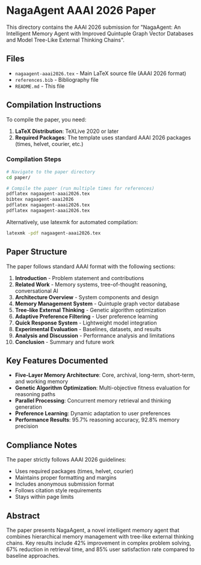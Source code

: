 # NagaAgent AAAI 2026 Paper

This directory contains the AAAI 2026 submission for "NagaAgent: An Intelligent Memory Agent with Improved Quintuple Graph Vector Databases and Model Tree-Like External Thinking Chains".

## Files

- `nagaagent-aaai2026.tex` - Main LaTeX source file (AAAI 2026 format)
- `references.bib` - Bibliography file
- `README.md` - This file

## Compilation Instructions

To compile the paper, you need:

1. **LaTeX Distribution**: TeXLive 2020 or later
2. **Required Packages**: The template uses standard AAAI 2026 packages (times, helvet, courier, etc.)

### Compilation Steps

```bash
# Navigate to the paper directory
cd paper/

# Compile the paper (run multiple times for references)
pdflatex nagaagent-aaai2026.tex
bibtex nagaagent-aaai2026
pdflatex nagaagent-aaai2026.tex
pdflatex nagaagent-aaai2026.tex
```

Alternatively, use latexmk for automated compilation:

```bash
latexmk -pdf nagaagent-aaai2026.tex
```

## Paper Structure

The paper follows standard AAAI format with the following sections:

1. **Introduction** - Problem statement and contributions
2. **Related Work** - Memory systems, tree-of-thought reasoning, conversational AI
3. **Architecture Overview** - System components and design
4. **Memory Management System** - Quintuple graph vector database
5. **Tree-like External Thinking** - Genetic algorithm optimization
6. **Adaptive Preference Filtering** - User preference learning
7. **Quick Response System** - Lightweight model integration
8. **Experimental Evaluation** - Baselines, datasets, and results
9. **Analysis and Discussion** - Performance analysis and limitations
10. **Conclusion** - Summary and future work

## Key Features Documented

- **Five-Layer Memory Architecture**: Core, archival, long-term, short-term, and working memory
- **Genetic Algorithm Optimization**: Multi-objective fitness evaluation for reasoning paths
- **Parallel Processing**: Concurrent memory retrieval and thinking generation
- **Preference Learning**: Dynamic adaptation to user preferences
- **Performance Results**: 95.7% reasoning accuracy, 92.8% memory precision

## Compliance Notes

The paper strictly follows AAAI 2026 guidelines:

- Uses required packages (times, helvet, courier)
- Maintains proper formatting and margins
- Includes anonymous submission format
- Follows citation style requirements
- Stays within page limits

## Abstract

The paper presents NagaAgent, a novel intelligent memory agent that combines hierarchical memory management with tree-like external thinking chains. Key results include 42% improvement in complex problem solving, 67% reduction in retrieval time, and 85% user satisfaction rate compared to baseline approaches. 